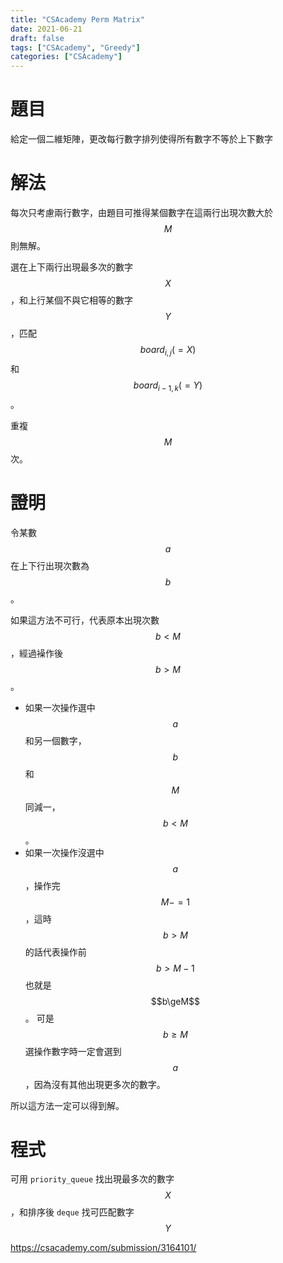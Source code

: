 ```yaml
---
title: "CSAcademy Perm Matrix"
date: 2021-06-21
draft: false
tags: ["CSAcademy", "Greedy"]
categories: ["CSAcademy"]
---
```

<!--more-->

# 題目

給定一個二維矩陣，更改每行數字排列使得所有數字不等於上下數字

# 解法

每次只考慮兩行數字，由題目可推得某個數字在這兩行出現次數大於 $$M$$ 則無解。

選在上下兩行出現最多次的數字 $$X$$，和上行某個不與它相等的數字 $$Y$$，匹配 $$board_{i,j}(=X)$$ 和 $$board_{i-1,k}(=Y)$$。

重複 $$M$$ 次。

# 證明

令某數 $$a$$ 在上下行出現次數為 $$b$$。

如果這方法不可行，代表原本出現次數 $$b<M$$，經過襙作後 $$b>M$$。

- 如果一次操作選中 $$a$$ 和另一個數字，$$b$$ 和 $$M$$ 同減一，$$b<M$$。
- 如果一次操作沒選中 $$a$$，操作完 $$M-=1$$，這時 $$b>M$$ 的話代表操作前 $$b>M-1$$ 也就是 $$b\geM$$。
可是 $$b\ge M$$ 選操作數字時一定會選到 $$a$$，因為沒有其他出現更多次的數字。

所以這方法一定可以得到解。

# 程式

可用 `priority_queue` 找出現最多次的數字 $$X$$，和排序後 `deque` 找可匹配數字 $$Y$$

https://csacademy.com/submission/3164101/
